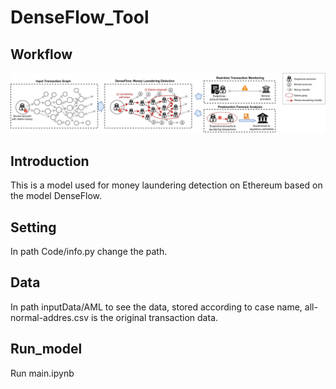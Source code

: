 # DenseFlow_Tool
## Workflow
![image](https://github.com/DenseFlow/DenseFlow_Tool/blob/main/IMG/Fig_workflow.png)

## Introduction
This is a model used for money laundering detection on Ethereum based on the model DenseFlow. 
## Setting
In path Code/info.py change the path.
## Data
In path inputData/AML to see the data, stored according to case name, all-normal-addres.csv is the original transaction data.

## Run_model
Run main.ipynb
